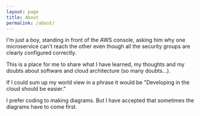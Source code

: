 ```yaml
---
layout: page
title: About
permalink: /about/
---
```


I'm just a boy, standing in front of the AWS console, asking him why one microservice can't reach the other even though all the security groups are clearly configured correctly.

This is a place for me to share what I have learned, my thoughts and my doubts about software and cloud architecture (so many doubts...).

If I could sum up my world view in a phrase it would be "Developing in the cloud should be easier."

I prefer coding to making diagrams. But I have accepted that sometimes the diagrams have to come first.

